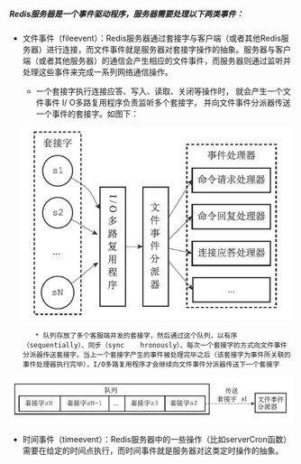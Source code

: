 ##### Redis服务器是一个事件驱动程序，服务器需要处理以下两类事件：


* 文件事件（fileevent）：Redis服务器通过套接字与客户端（或者其他Redis服务器）进行连接，而文件事件就是服务器对套接字操作的抽象。服务器与客户端（或者其他服务器）的通信会产生相应的文件事件，而服务器则通过监听并处理这些事件来完成一系列网络通信操作。
    
    * 一个套接字执行连接应答、写入、读取、关闭等操作时， 就会产生一个文件事件 I/ O多路复用程序负责监听多个套接字， 并向文件事件分派器传送一个事件的套接字。如图下：
    
   ![](/assets/32CD2B56-2206-41D6-9D32-F61C6D748B16.png)    


         * 队列存放了多个客服端并发的套接字，然后通过这个队列，以有序（sequentially）、同步（sync    hronously）、每次一个套接字的方式向文件事件分派器传送套接字。当上一个套接字产生的事件被处理完毕之后（该套接字为事件所关联的事件处理器执行完毕），I/O多路复用程序才会继续向文件事件分派器传送下一个套接字   


![](/assets/944FBDF9-A4FD-445A-9921-23116EBE7E8F.png)


* 时间事件（timeevent）：Redis服务器中的一些操作（比如serverCron函数）需要在给定的时间点执行，而时间事件就是服务器对这类定时操作的抽象。